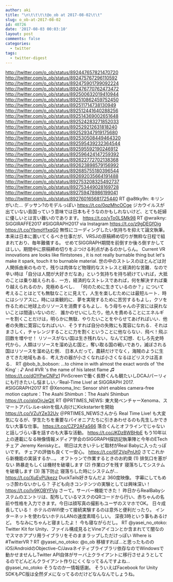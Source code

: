 ```yaml
---
author: aki
title: "\n\t\t\t\t@o_ob at 2017-08-02\t\t"
slug: o_ob-at-2017-08-02
id: 40726
date: '2017-08-03 00:03:10'
layout: post
comments: false
categories:
  - twitter
tags:
  - twitter-digest
---
```


http://twitter.com/o_ob/status/892447657821470720 http://twitter.com/o_ob/status/892475767296110592 http://twitter.com/o_ob/status/892475901799092224 http://twitter.com/o_ob/status/892476770762473472 http://twitter.com/o_ob/status/892500632019410944 http://twitter.com/o_ob/status/892510862459752450 http://twitter.com/o_ob/status/892511714738130949 http://twitter.com/o_ob/status/892512441640288256 http://twitter.com/o_ob/status/892514369002651648 http://twitter.com/o_ob/status/892524283271852033 http://twitter.com/o_ob/status/892529212631818240 http://twitter.com/o_ob/status/892529347919175680 http://twitter.com/o_ob/status/892530508449464320 http://twitter.com/o_ob/status/892595439232364544 http://twitter.com/o_ob/status/892595592190246912 http://twitter.com/o_ob/status/892596424147259392 http://twitter.com/o_ob/status/892622772702138368 http://twitter.com/o_ob/status/892623898579156992 http://twitter.com/o_ob/status/892685755180396544 http://twitter.com/o_ob/status/892692035664191488 http://twitter.com/o_ob/status/892753208325492737 http://twitter.com/o_ob/status/892753449028169728 http://twitter.com/o_ob/status/892759478986199041 http://twitter.com/o_ob/status/892760165681725440 RT @a8tky9n: キリンがいた... デッサン?のモデルっぽい https://t.co/0qzMhcOCge ジカウイルスが出ていない島国っていう意味では日本もそうなのかもしれないけど、とても妊婦に優しいとは言い難いのであります。 https://t.co/vTo0LSMk98 RT @wraikny: SIGGIRAFFE2017 #SIGGRAPH2017 via Instagram https://t.co/z9gDEGfOig https://t.co/YbmoYfxqG0 無性にコーディングしたい気持ちを抑えて論文執筆。 本来は日本に置いてくるべき仕事だが、VRSJの原稿締め切りが無粋な日程で組まれており、毎年難儀する。 せめてSIGGRAPH期間を前倒すか後ろ倒すかしてほしい。期間中に原稿締め切りをぶつける利点があるのかしらん。 Current VR innovations are looks like flintstones , it is not really burnable thing but let's make it spark, touch it to burnable material. 世の中のストレスのほとんどは対人関係由来のもので，残りは肉体など物理的なストレスと経済的な苦難．なので辛い時は「自分は人間が大好きだなあ」という気持ちを持ち続けていれば，大抵のことは乗り越えられる．一方，経済的なストレスであれば，何を解決すれば乗り越えられるのか，見極めるべし． 「何のために生きているのか？」について考えることはとても無駄なことに見えて，人生を楽しむためには最短ルート．時にはシリアスに，時には楽観的に．夢を実現するために苦労するもよし，クソを作るために地球上のリソースを消費するもよし．もう母ちゃんの子宮には戻れないことは間違いないのだ． 誰かのせいにしたり，他人を責めることにエネルギーを割くことだけは，明らかに無駄．やりたいことをやらせてあげればいい．他者の失敗に寛容になればいい．そうすれば自分の失敗にも寛容になれる．それはまさしく，チャレンジすることに力を割くということに他ならない．飛べ！飛ぶ回数を増やせ！ リソースがない国は生き残れない，なんて幻想．むしろ先史時代から，人類はリソースを溜め込む国と，奪い取る国の戦いであり，滅ぼされる国はリソースを溜め込む側． 日本人だって，農耕だけでなく，海賊のように生きてきた地域もある．考え方の器が小さくなれば小さくなるほどリスクは高まる． RT @bob_b_bobson: ...to chime in with almost the exact words of 'the King' : ♪ And #VR 's the name of his latest flame ♫ https://t.co/dOYPwCNPz1 PinScreenで働く長野くんも観たいしDCAJパーリィにも行きたいし悩ましい／Real-Time Live! at SIGGRAPH 2017\. #SIGGRAPH2017 RT @Xenoma_Inc: Sensor shirt enables camera-free motion capture：The Asahi Shimbun：The Asahi Shimbun https://t.co/qlqOjrJeQX RT @PRTIMES_NEWS: 東大発ベンチャーXenoma、スマートアパレルe-skinを個人向けにKickstarterを開始 https://t.co/VZuYZe32Uv ＠PRTIMES_NEWSさんから Real Time Live! も大変気になるが、学生たちを重要なパイオニアたちに引きあわせるのも先生しかできない大事な仕事。 https://t.co/CZP2AFaS66 落合くんとオフラインでじゃないと話しづらい事を話すのも大事な活動。 https://t.co/JKDzBWBHbE もう10年以上の連載になる映像情報メディア学会のSIGGRAPH探訪記執筆陣と今年のETechチェア Jeremy Keniskyと。 明日は大きいテレビ取材がReal Babyに入ったっぽいです。 チェアの評価も良くて一安心。 https://t.co/6F2VpPnUt0 さてこれから新機能の実装するか...。 オフトゥンで作業するときのお約束 (1) 排気口を塞がない 熱暴走もしくは機材を破壊します (2) 作業ログを残す 寝落ちしてシステムを破壊します (3) 落下防止 寝落ちした時にシステムが… https://t.co/XuEyPUkezz DuckTails好きなんだよ 360度映像。 字幕にしてもめっさ酔わないかしら？ 子ども向きコンテンツの実験としては興味深い！ https://t.co/Iv9KOBYFVg さーて。サーバー機能できた！ 昨日からRealBabyシステムのエントリは、配布しているマスクのQRコードから行い、赤ちゃんの名前や性格を入力できます。今日は顔写真の撮影もユーザのスマホでOK。 日々成長している！ ホテルのWifi使って接続実験するのは意外と便利だったり。 インターネットを使わないホテルLANの速度素晴らしい。 深夜3時という事もあるけど。 ちなみにちゃんと寝ましたよ！ 今も寝ながらだし。 RT @yasei_no_otoko: Twitter Kit for Unity、ファイル構成見るとVineアイコンとか含まれてて闇なのでスマホアプリ用ライブラリをそのままラップしただけっぽい Where is #TwitterVR ? RT @yasei_no_otoko: @o_ob 移植すれば…と思ったもののiOS/AndroidのObjective-C/Javaネイティブライブラリ依存なのでWindowsで動かせませんしTwitter API自体がサーバ上クライアントに移行させようとしてるのでどんどんクライアント作りにくくなってるんですよね… @yasei_no_otoko そうなのかー情報感謝。 そういえばFacebook for Unity SDKもPC版は全然ダメになってるのだけどなんなんでしょうね。